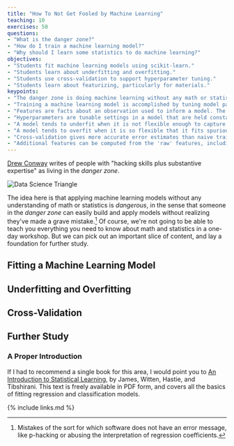 ```yaml
---
title: "How To Not Get Fooled by Machine Learning"
teaching: 10
exercises: 50
questions:
- "What is the danger zone?"
- "How do I train a machine learning model?"
- "Why should I learn some statistics to do machine learning?"
objectives:
- "Students fit machine learning models using scikit-learn."
- "Students learn about underfitting and overfitting."
- "Students use cross-validation to support hyperparameter tuning."
- "Students learn about featurizing, particularly for materials."
keypoints:
- "The danger zone is doing machine learning without any math or statistics knowledge!"
- "Training a machine learning model is accomplished by tuning model parameters to minimize error on a training set."
- "Features are facts about an observation used to inform a model. The way the model uses the features is controlled by the parameters."
- "Hyperparameters are tunable settings in a model that are held constant during training. An example includes polynomial order."
- "A model tends to underfit when it is not flexible enough to capture genuine trends in the data."
- "A model tends to overfit when it is so flexible that it fits spurious patterns in the data."
- "Cross-validation gives more accurate error estimates than naive training error, which can help with tuning hyperparameters."
- "Additional features can be computed from the 'raw' features, including polynomial terms and chemical compositions. This process is called featurization."
---
```


[Drew Conway](http://drewconway.com/zia/2013/3/26/the-data-science-venn-diagram)
writes of people with "hacking skills plus substantive expertise" as living in
the _danger zone_.

![Data Science
Triangle](https://images.squarespace-cdn.com/content/v1/5150aec6e4b0e340ec52710a/1364352051365-HZAS3CLBF7ABLE3F5OBY/ke17ZwdGBToddI8pDm48kB2M2-8_3EzuSSXvzQBRsa1Zw-zPPgdn4jUwVcJE1ZvWQUxwkmyExglNqGp0IvTJZUJFbgE-7XRK3dMEBRBhUpxPe_8B-x4gq2tfVez1FwLYYZXud0o-3jV-FAs7tmkMHY-a7GzQZKbHRGZboWC-fOc/Data_Science_VD.png?format=750w)

The idea here is that applying machine learning models without any understanding
of math or statistics is _dangerous_, in the sense that someone in the _danger
zone_ can easily build and apply models without realizing they've made a grave
mistake.[^1] Of course, we're not going to be able to teach you everything you
need to know about math and statistics in a one-day workshop. But we can pick
out an important slice of content, and lay a foundation for further study.

## Fitting a Machine Learning Model
<!-- -------------------------------------------------- -->


## Underfitting and Overfitting
<!-- -------------------------------------------------- -->

## Cross-Validation
<!-- -------------------------------------------------- -->

## Further Study
<!-- -------------------------------------------------- -->

### A Proper Introduction
<!-- ------------------------- -->

If I had to recommend a single book for this area, I would point you to [An
Introduction to Statistical
Learning](http://faculty.marshall.usc.edu/gareth-james/ISL/), by James, Witten,
Hastie, and Tibshirani. This text is freely available in PDF form, and covers
all the basics of fitting regression and classification models.

[^1]: Mistakes of the sort for which software does not have an error message, like p-hacking or abusing the interpretation of regression coefficients.

{% include links.md %}
